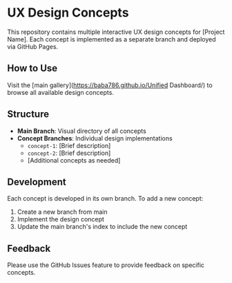 # UX Design Concepts

This repository contains multiple interactive UX design concepts for [Project Name]. Each concept is implemented as a separate branch and deployed via GitHub Pages.

## How to Use

Visit the [main gallery](https://baba786.github.io/Unified Dashboard/) to browse all available design concepts.

## Structure

- **Main Branch**: Visual directory of all concepts
- **Concept Branches**: Individual design implementations
  - `concept-1`: [Brief description]
  - `concept-2`: [Brief description]
  - [Additional concepts as needed]

## Development

Each concept is developed in its own branch. To add a new concept:

1. Create a new branch from main
2. Implement the design concept
3. Update the main branch's index to include the new concept

## Feedback

Please use the GitHub Issues feature to provide feedback on specific concepts.